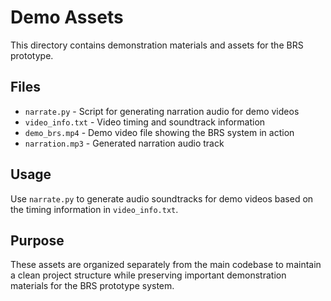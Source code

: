 # Demo Assets

This directory contains demonstration materials and assets for the BRS prototype.

## Files

- `narrate.py` - Script for generating narration audio for demo videos
- `video_info.txt` - Video timing and soundtrack information
- `demo_brs.mp4` - Demo video file showing the BRS system in action
- `narration.mp3` - Generated narration audio track

## Usage

Use `narrate.py` to generate audio soundtracks for demo videos based on the timing information in `video_info.txt`.

## Purpose

These assets are organized separately from the main codebase to maintain a clean project structure while preserving important demonstration materials for the BRS prototype system.
